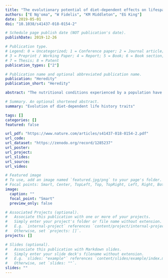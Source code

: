 ```yaml
---
title: "The evolutionary potential of diet-dependent effects on lifespan and fecundity in a multi-parental population of Drosophila melanogaster"
authors: ["E Ng'oma", "W Fidelis", "KM Middleton", "EG King"]
date: 2019-05-01
doi: "10.1038/s41437-018-0154-2"

# Schedule page publish date (NOT publication's date).
publishDate: 2019-12-26

# Publication type.
# Legend: 0 = Uncategorized; 1 = Conference paper; 2 = Journal article;
# 3 = Preprint / Working Paper; 4 = Report; 5 = Book; 6 = Book section;
# 7 = Thesis; 8 = Patent
publication_types: ["2"]

# Publication name and optional abbreviated publication name.
publication: "Heredity"
publication_short: "Heredity"

abstract: "The nutritional conditions experienced by a population have a major role in shaping trait evolution in many taxa. Constraints exerted by nutrient limitation or nutrient imbalance can influence the maximal value that fitness components such as reproduction and lifespan attains, and organisms may shift how resources are allocated to different structures and functions in response to changes in nutrition. Whether the phenotypic changes associated with changes in nutrition represent an adaptive response is largely unknown. Further, it is unclear whether the response of fitness components to diet even has the potential to evolve in most systems. In this study, we use an admixed multi-parental population of *Drosophila melanogaster* reared in three different diet conditions to estimate quantitative genetic parameters for lifespan and fecundity. We find significant genetic variation for both traits in our population and show that lifespan has moderate to high heritabilities within diets. Genetic correlations for lifespan between diets were significantly less than one, demonstrating a strong genotype by diet interaction. These findings demonstrate substantial standing genetic variation in our population that is comparable to natural populations and highlights the potential for adaptation to changing nutritional environments."

# Summary. An optional shortened abstract.
summary: "Evolution of diet-dependent life history traits"

tags: []
categories: []
featured: false

url_pdf: "https://www.nature.com/articles/s41437-018-0154-2.pdf"
url_code:
url_dataset: "https://zenodo.org/record/1285237"
url_poster:
url_project:
url_slides:
url_source:
url_video:

# Featured image
# To use, add an image named `featured.jpg/png` to your page's folder. 
# Focal points: Smart, Center, TopLeft, Top, TopRight, Left, Right, BottomLeft, Bottom, BottomRight.
image:
  caption: ""
  focal_point: "Smart"
  preview_only: false

# Associated Projects (optional).
#   Associate this publication with one or more of your projects.
#   Simply enter your project's folder or file name without extension.
#   E.g. `internal-project` references `content/project/internal-project/index.md`.
#   Otherwise, set `projects: []`.
projects: []

# Slides (optional).
#   Associate this publication with Markdown slides.
#   Simply enter your slide deck's filename without extension.
#   E.g. `slides: "example"` references `content/slides/example/index.md`.
#   Otherwise, set `slides: ""`.
slides: ""
---
```

